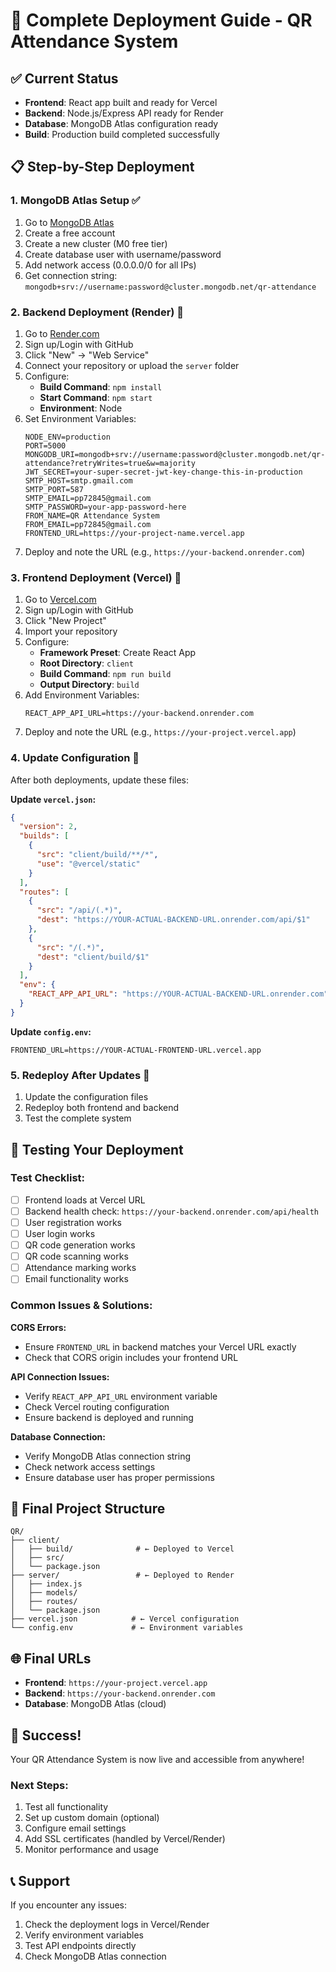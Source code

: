 # 🚀 Complete Deployment Guide - QR Attendance System

## ✅ Current Status
- **Frontend**: React app built and ready for Vercel
- **Backend**: Node.js/Express API ready for Render
- **Database**: MongoDB Atlas configuration ready
- **Build**: Production build completed successfully

## 📋 Step-by-Step Deployment

### 1. MongoDB Atlas Setup ✅
1. Go to [MongoDB Atlas](https://www.mongodb.com/atlas)
2. Create a free account
3. Create a new cluster (M0 free tier)
4. Create database user with username/password
5. Add network access (0.0.0.0/0 for all IPs)
6. Get connection string: `mongodb+srv://username:password@cluster.mongodb.net/qr-attendance`

### 2. Backend Deployment (Render) 🔄
1. Go to [Render.com](https://render.com)
2. Sign up/Login with GitHub
3. Click "New" → "Web Service"
4. Connect your repository or upload the `server` folder
5. Configure:
   - **Build Command**: `npm install`
   - **Start Command**: `npm start`
   - **Environment**: Node
6. Set Environment Variables:
   ```
   NODE_ENV=production
   PORT=5000
   MONGODB_URI=mongodb+srv://username:password@cluster.mongodb.net/qr-attendance?retryWrites=true&w=majority
   JWT_SECRET=your-super-secret-jwt-key-change-this-in-production
   SMTP_HOST=smtp.gmail.com
   SMTP_PORT=587
   SMTP_EMAIL=pp72845@gmail.com
   SMTP_PASSWORD=your-app-password-here
   FROM_NAME=QR Attendance System
   FROM_EMAIL=pp72845@gmail.com
   FRONTEND_URL=https://your-project-name.vercel.app
   ```
7. Deploy and note the URL (e.g., `https://your-backend.onrender.com`)

### 3. Frontend Deployment (Vercel) 🔄
1. Go to [Vercel.com](https://vercel.com)
2. Sign up/Login with GitHub
3. Click "New Project"
4. Import your repository
5. Configure:
   - **Framework Preset**: Create React App
   - **Root Directory**: `client`
   - **Build Command**: `npm run build`
   - **Output Directory**: `build`
6. Add Environment Variables:
   ```
   REACT_APP_API_URL=https://your-backend.onrender.com
   ```
7. Deploy and note the URL (e.g., `https://your-project.vercel.app`)

### 4. Update Configuration 🔄
After both deployments, update these files:

**Update `vercel.json`:**
```json
{
  "version": 2,
  "builds": [
    {
      "src": "client/build/**/*",
      "use": "@vercel/static"
    }
  ],
  "routes": [
    {
      "src": "/api/(.*)",
      "dest": "https://YOUR-ACTUAL-BACKEND-URL.onrender.com/api/$1"
    },
    {
      "src": "/(.*)",
      "dest": "client/build/$1"
    }
  ],
  "env": {
    "REACT_APP_API_URL": "https://YOUR-ACTUAL-BACKEND-URL.onrender.com"
  }
}
```

**Update `config.env`:**
```
FRONTEND_URL=https://YOUR-ACTUAL-FRONTEND-URL.vercel.app
```

### 5. Redeploy After Updates 🔄
1. Update the configuration files
2. Redeploy both frontend and backend
3. Test the complete system

## 🧪 Testing Your Deployment

### Test Checklist:
- [ ] Frontend loads at Vercel URL
- [ ] Backend health check: `https://your-backend.onrender.com/api/health`
- [ ] User registration works
- [ ] User login works
- [ ] QR code generation works
- [ ] QR code scanning works
- [ ] Attendance marking works
- [ ] Email functionality works

### Common Issues & Solutions:

**CORS Errors:**
- Ensure `FRONTEND_URL` in backend matches your Vercel URL exactly
- Check that CORS origin includes your frontend URL

**API Connection Issues:**
- Verify `REACT_APP_API_URL` environment variable
- Check Vercel routing configuration
- Ensure backend is deployed and running

**Database Connection:**
- Verify MongoDB Atlas connection string
- Check network access settings
- Ensure database user has proper permissions

## 📁 Final Project Structure
```
QR/
├── client/
│   ├── build/              # ← Deployed to Vercel
│   ├── src/
│   └── package.json
├── server/                 # ← Deployed to Render
│   ├── index.js
│   ├── models/
│   ├── routes/
│   └── package.json
├── vercel.json            # ← Vercel configuration
└── config.env             # ← Environment variables
```

## 🌐 Final URLs
- **Frontend**: `https://your-project.vercel.app`
- **Backend**: `https://your-backend.onrender.com`
- **Database**: MongoDB Atlas (cloud)

## 🎉 Success!
Your QR Attendance System is now live and accessible from anywhere!

### Next Steps:
1. Test all functionality
2. Set up custom domain (optional)
3. Configure email settings
4. Add SSL certificates (handled by Vercel/Render)
5. Monitor performance and usage

## 📞 Support
If you encounter any issues:
1. Check the deployment logs in Vercel/Render
2. Verify environment variables
3. Test API endpoints directly
4. Check MongoDB Atlas connection
